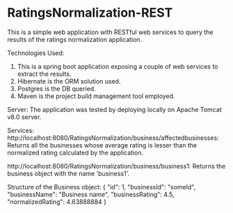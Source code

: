 # RatingsNormalization-REST
This is a simple web application with RESTful web services to query the results of the ratings normalization application. 

Technologies Used:
1. This is a spring boot application exposing a couple of web services to extract the results.
2. Hibernate is the ORM solution used.
3. Postgres is the DB queried.
4. Maven is the project build management tool employed.

Server:
The application was tested by deploying locally on Apache Tomcat v8.0 server. 

Services:
http://localhost:8080/RatingsNormalization/business/affectedbusinesses: Returns all the businesses whose average rating is lesser than the normalized rating calculated by the application. 

http://localhost:8080/RatingsNormalization/business/business1: Returns the business object with the name 'business1'. 

Structure of the Business object:
  {
        "id": 1,
        "businessId": "someId",
        "businessName": "Business name",
        "businessRating": 4.5,
        "normalizedRating": 4.63888884
    }
